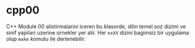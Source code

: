 # cpp00

C++ Module 00 alistirmalarini iceren bu klasorde, dilin temel soz dizimi ve sinif yapilari uzerine ornekler yer alir. Her `exXX` dizini bagimsiz bir uygulama olup `make` komutu ile derlenebilir.
